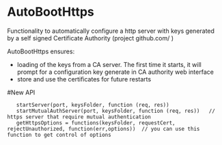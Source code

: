 # AutoBootHttps
Functionality to automatically configure a http server with keys generated by a self signed Certificate Authority (project github.com/ ) 

 AutoBootHttps ensures:  
   - loading of the keys from a CA server. The first time it starts, it will prompt for a configuration key generate in CA authority web interface 
   - store and use the certificates for future restarts
 
#New API 
 
       startServer(port, keysFolder, function (req, res)) 
       startMutualAuthServer(port, keysFolder, function (req, res))   // https server that require mutual authentication 
       getHttpsOptions = functions(keysFolder, requestCert, rejectUnauthorized, function(err,options))  // you can use this function to get control of options

    
